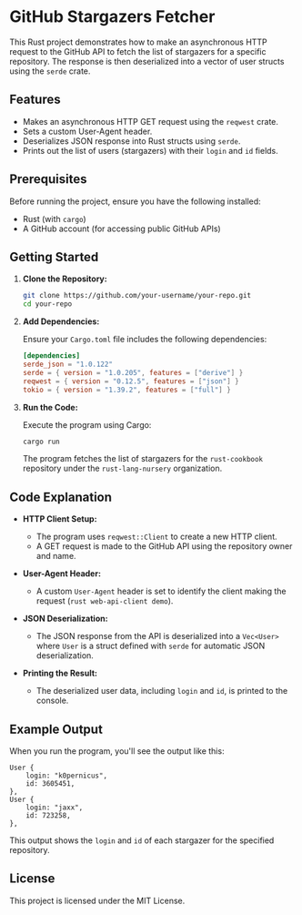# GitHub Stargazers Fetcher

This Rust project demonstrates how to make an asynchronous HTTP request to the GitHub API to fetch the list of stargazers for a specific repository. The response is then deserialized into a vector of user structs using the `serde` crate.

## Features

- Makes an asynchronous HTTP GET request using the `reqwest` crate.
- Sets a custom User-Agent header.
- Deserializes JSON response into Rust structs using `serde`.
- Prints out the list of users (stargazers) with their `login` and `id` fields.

## Prerequisites

Before running the project, ensure you have the following installed:

- Rust (with `cargo`)
- A GitHub account (for accessing public GitHub APIs)

## Getting Started

1. **Clone the Repository:**

   ```sh
   git clone https://github.com/your-username/your-repo.git
   cd your-repo
   ```

2. **Add Dependencies:**

   Ensure your `Cargo.toml` file includes the following dependencies:

   ```toml
   [dependencies]
   serde_json = "1.0.122"
   serde = { version = "1.0.205", features = ["derive"] }
   reqwest = { version = "0.12.5", features = ["json"] }
   tokio = { version = "1.39.2", features = ["full"] }
   ```

3. **Run the Code:**

   Execute the program using Cargo:

   ```sh
   cargo run
   ```

   The program fetches the list of stargazers for the `rust-cookbook` repository under the `rust-lang-nursery` organization.

## Code Explanation

- **HTTP Client Setup:**

  - The program uses `reqwest::Client` to create a new HTTP client.
  - A GET request is made to the GitHub API using the repository owner and name.

- **User-Agent Header:**

  - A custom `User-Agent` header is set to identify the client making the request (`rust web-api-client demo`).

- **JSON Deserialization:**

  - The JSON response from the API is deserialized into a `Vec<User>` where `User` is a struct defined with `serde` for automatic JSON deserialization.

- **Printing the Result:**
  - The deserialized user data, including `login` and `id`, is printed to the console.

## Example Output

When you run the program, you'll see the output like this:

```plaintext
User {
    login: "k0pernicus",
    id: 3605451,
},
User {
    login: "jaxx",
    id: 723258,
},
```

This output shows the `login` and `id` of each stargazer for the specified repository.

## License

This project is licensed under the MIT License.

